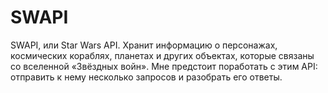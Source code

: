 # SWAPI

SWAPI, или Star Wars API. Хранит информацию о персонажах, космических кораблях, планетах и других объектах, которые связаны со вселенной «Звёздных войн». Мне предстоит поработать с этим API: отправить к нему несколько запросов и разобрать его ответы.
